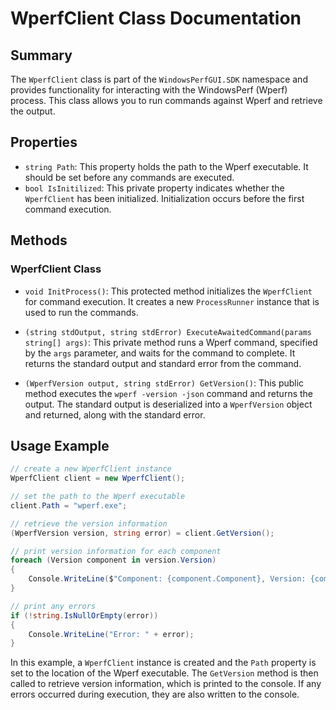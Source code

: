 # WperfClient Class Documentation

## Summary

The `WperfClient` class is part of the `WindowsPerfGUI.SDK` namespace and provides functionality for interacting with the WindowsPerf (Wperf) process. This class allows you to run commands against Wperf and retrieve the output.

## Properties

- `string Path`: This property holds the path to the Wperf executable. It should be set before any commands are executed.
- `bool IsInitilized`: This private property indicates whether the `WperfClient` has been initialized. Initialization occurs before the first command execution.

## Methods

### WperfClient Class

- `void InitProcess()`: This protected method initializes the `WperfClient` for command execution. It creates a new `ProcessRunner` instance that is used to run the commands.

- `(string stdOutput, string stdError) ExecuteAwaitedCommand(params string[] args)`: This private method runs a Wperf command, specified by the `args` parameter, and waits for the command to complete. It returns the standard output and standard error from the command.

- `(WperfVersion output, string stdError) GetVersion()`: This public method executes the `wperf -version -json` command and returns the output. The standard output is deserialized into a `WperfVersion` object and returned, along with the standard error.

## Usage Example

```csharp
// create a new WperfClient instance
WperfClient client = new WperfClient();

// set the path to the Wperf executable
client.Path = "wperf.exe";

// retrieve the version information
(WperfVersion version, string error) = client.GetVersion();

// print version information for each component
foreach (Version component in version.Version)
{
    Console.WriteLine($"Component: {component.Component}, Version: {component.ComponentVersion}");
}

// print any errors
if (!string.IsNullOrEmpty(error))
{
    Console.WriteLine("Error: " + error);
}
```

In this example, a `WperfClient` instance is created and the `Path` property is set to the location of the Wperf executable. The `GetVersion` method is then called to retrieve version information, which is printed to the console. If any errors occurred during execution, they are also written to the console.
